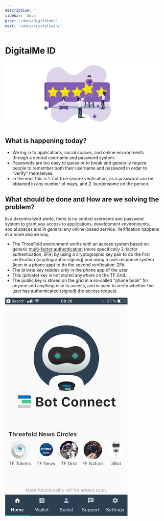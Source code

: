 ```yaml
---
description: ''
sidebar: 'docs'
prev: '/docs/digitalme/'
next: '/docs/crystaltwin/'
---
```


# DigitalMe ID

![](./img/identity.png)

## What is happening today?

- We log in to applications, social spaces, and online environments through a central username and password system.
- Passwords are too easy to guess or to break and generally require people to remember both their username and password in order to "verify" themselves.
- In the end, this is 1. not true secure verification, as a password can be obtained in any number of ways, and 2. burdensome on the person.

## What should be done and How are we solving the problem?

In a decentralized world, there is no central username and password system to grant you access to applications, development environments, social spaces and in general any online-based service. Verification happens in a more secure way.

- The ThreeFold environment works with an access system based on generic [multi-factor authentication](https://en.wikipedia.org/wiki/Multi-factor_authentication) (more specifically 2-factor authentication, 2FA) by using a cryptographic key pair to do the first verification (cryptographic signing) and using a user response system (icon in a phone app) to do the second verification: 2FA.
- The private key resides *only* in the phone app of the user.
- This (private) key is not stored anywhere on the TF Grid.
- The public key is stored on the grid in a so-called "phone book" for anyone and anything else to access, and is used to verify whether the user has authenticated (signed) the access request.

![](./img/decentralised_2fa_login.png)